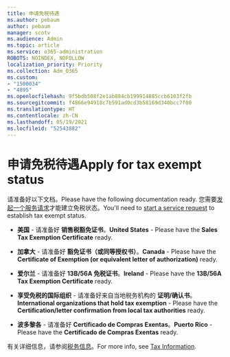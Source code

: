 ```yaml
---
title: 申请免税待遇
ms.author: pebaum
author: pebaum
manager: scotv
ms.audience: Admin
ms.topic: article
ms.service: o365-administration
ROBOTS: NOINDEX, NOFOLLOW
localization_priority: Priority
ms.collection: Adm_O365
ms.custom:
- "1500034"
- "4895"
ms.openlocfilehash: 9f5bdb508f2e1ab884cb199914885ccb6103f2fb
ms.sourcegitcommit: f4866e94918c7b591ad0cd3b58169d340bcc7f00
ms.translationtype: HT
ms.contentlocale: zh-CN
ms.lasthandoff: 05/19/2021
ms.locfileid: "52543882"
---
```

# <a name="apply-for-tax-exempt-status"></a><span data-ttu-id="0b428-102">申请免税待遇</span><span class="sxs-lookup"><span data-stu-id="0b428-102">Apply for tax exempt status</span></span>

<span data-ttu-id="0b428-103">请准备好以下文档。</span><span class="sxs-lookup"><span data-stu-id="0b428-103">Please have the following documentation ready.</span></span> <span data-ttu-id="0b428-104">您需要[发起一个服务请求](https://go.microsoft.com/fwlink/p/?linkid=518322)才能建立免税状态。</span><span class="sxs-lookup"><span data-stu-id="0b428-104">You'll need to [start a service request](https://go.microsoft.com/fwlink/p/?linkid=518322) to establish tax exempt status.</span></span>

- <span data-ttu-id="0b428-105">**美国** - 请准备好 **销售税豁免证书**。</span><span class="sxs-lookup"><span data-stu-id="0b428-105">**United States** - Please have the **Sales Tax Exemption Certificate** ready.</span></span>

- <span data-ttu-id="0b428-106">**加拿大** - 请准备好 **豁免证书（或同等授权书）**。</span><span class="sxs-lookup"><span data-stu-id="0b428-106">**Canada** - Please have the **Certificate of Exemption (or equivalent letter of authorization)** ready.</span></span>

- <span data-ttu-id="0b428-107">**爱尔兰** - 请准备好 **13B/56A 免税证书**。</span><span class="sxs-lookup"><span data-stu-id="0b428-107">**Ireland** - Please have the **13B/56A Tax Exemption Certificate** ready.</span></span>

- <span data-ttu-id="0b428-108">**享受免税的国际组织** - 请准备好来自当地税务机构的 **证明/确认书**。</span><span class="sxs-lookup"><span data-stu-id="0b428-108">**International organizations that hold tax exemption** - Please have the **Certification/letter confirmation from local tax authorities** ready.</span></span>

- <span data-ttu-id="0b428-109">**波多黎各** - 请准备好 **Certificado de Compras Exentas**。</span><span class="sxs-lookup"><span data-stu-id="0b428-109">**Puerto Rico** - Please have the **Certificado de Compras Exentas** ready.</span></span>

<span data-ttu-id="0b428-110">有关详细信息，请参阅[税务信息](/microsoft-365/commerce/billing-and-payments/tax-information)。</span><span class="sxs-lookup"><span data-stu-id="0b428-110">For more info, see [Tax Information](/microsoft-365/commerce/billing-and-payments/tax-information).</span></span>
